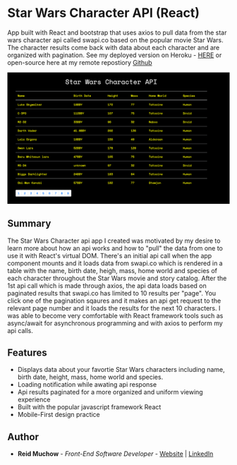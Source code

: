 # Star Wars Character API (React)

App built with React and bootstrap that uses axios to pull data from the star wars character api called swapi.co based on the popular movie Star Wars.  The character results come back with data about each character and are organized with pagination. See my deployed version on Heroku - [HERE](https://shielded-headland-50763.herokuapp.com/) or open-source here at my remote repostiory [Github](https://github.com/ram071985/star-wars-api)


![](star-wars-api.png)

## Summary

The Star Wars Character api app I created was motivated by my desire to learn more about how an api works and how to "pull" the data from one to use it with React's virtual DOM.  There's an initial api call when the app component mounts and it loads data from swapi.co which is rendered in a table with the name, birth date, heigh, mass, home world and species of each character throughout the Star Wars movie and story catalog.  After the 1st api call which is made through axios, the api data loads based on paginated results that swapi.co has limited to 10 results per "page".  You click one of the pagination sqaures and it makes an api get request to the relevant page number and it loads the results for the next 10 characters.  I was able to become very comfortable with React framework tools such as async/await for asynchronous programming and with axios to perform my api calls.

## Features

- Displays data about your favortie Star Wars characters including name, birth date, height, mass, home world and species.
- Loading notification while awating api response
- Api results paginated for a more organized and uniform viewing experience
- Built with the popular javascript framework React
- Mobile-First design practice


## Author 

* **Reid Muchow** - *Front-End Software Developer* - [Website](https://www.reidmuchow.com) | [LinkedIn](https://www.linkedin.com/in/reidmuchow/)